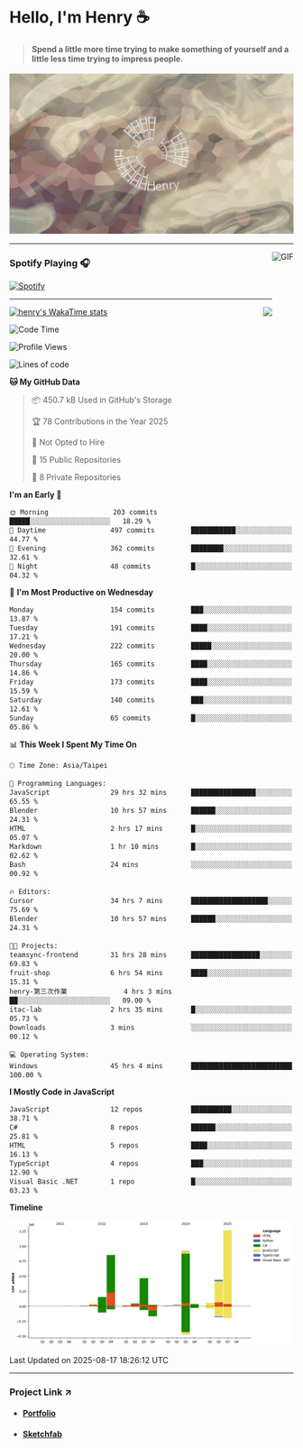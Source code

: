 # Hello, I'm Henry :coffee:

> #### Spend a little more time trying to make something of yourself and a little less time trying to impress people.
 
![](./images/cover.jpg)

---

<img align="right" alt="GIF" height="170px" src="https://media.giphy.com/media/J5B1Y8QZnzXXbLQIBu/giphy.gif" />

### Spotify Playing 🎧

[![Spotify](https://spotify-recently-played-beta.vercel.app/api/spotify)](https://open.spotify.com/user/31uznrpamxhroyd2bt7xchxgnhce)

---

<img align="right" src="https://github-readme-stats.vercel.app/api/top-langs/?username=henry5720&theme=tokyonight&hide_title=false" />

[![henry's WakaTime stats](https://github-readme-stats.vercel.app/api/wakatime?username=@henry5720&layout=compact)](https://github.com/anuraghazra/github-readme-stats)

<!--START_SECTION:waka-->
![Code Time](http://img.shields.io/badge/Code%20Time-266%20hrs%2042%20mins-blue)

![Profile Views](http://img.shields.io/badge/Profile%20Views-1-blue)

![Lines of code](https://img.shields.io/badge/From%20Hello%20World%20I%27ve%20Written-4.3%20million%20lines%20of%20code-blue)

**🐱 My GitHub Data** 

> 📦 450.7 kB Used in GitHub's Storage 
 > 
> 🏆 78 Contributions in the Year 2025
 > 
> 🚫 Not Opted to Hire
 > 
> 📜 15 Public Repositories 
 > 
> 🔑 8 Private Repositories 
 > 
**I'm an Early 🐤** 

```text
🌞 Morning                203 commits         █████░░░░░░░░░░░░░░░░░░░░   18.29 % 
🌆 Daytime                497 commits         ███████████░░░░░░░░░░░░░░   44.77 % 
🌃 Evening                362 commits         ████████░░░░░░░░░░░░░░░░░   32.61 % 
🌙 Night                  48 commits          █░░░░░░░░░░░░░░░░░░░░░░░░   04.32 % 
```
📅 **I'm Most Productive on Wednesday** 

```text
Monday                   154 commits         ███░░░░░░░░░░░░░░░░░░░░░░   13.87 % 
Tuesday                  191 commits         ████░░░░░░░░░░░░░░░░░░░░░   17.21 % 
Wednesday                222 commits         █████░░░░░░░░░░░░░░░░░░░░   20.00 % 
Thursday                 165 commits         ████░░░░░░░░░░░░░░░░░░░░░   14.86 % 
Friday                   173 commits         ████░░░░░░░░░░░░░░░░░░░░░   15.59 % 
Saturday                 140 commits         ███░░░░░░░░░░░░░░░░░░░░░░   12.61 % 
Sunday                   65 commits          █░░░░░░░░░░░░░░░░░░░░░░░░   05.86 % 
```


📊 **This Week I Spent My Time On** 

```text
🕑︎ Time Zone: Asia/Taipei

💬 Programming Languages: 
JavaScript               29 hrs 32 mins      ████████████████░░░░░░░░░   65.55 % 
Blender                  10 hrs 57 mins      ██████░░░░░░░░░░░░░░░░░░░   24.31 % 
HTML                     2 hrs 17 mins       █░░░░░░░░░░░░░░░░░░░░░░░░   05.07 % 
Markdown                 1 hr 10 mins        █░░░░░░░░░░░░░░░░░░░░░░░░   02.62 % 
Bash                     24 mins             ░░░░░░░░░░░░░░░░░░░░░░░░░   00.92 % 

🔥 Editors: 
Cursor                   34 hrs 7 mins       ███████████████████░░░░░░   75.69 % 
Blender                  10 hrs 57 mins      ██████░░░░░░░░░░░░░░░░░░░   24.31 % 

🐱‍💻 Projects: 
teamsync-frontend        31 hrs 28 mins      █████████████████░░░░░░░░   69.83 % 
fruit-shop               6 hrs 54 mins       ████░░░░░░░░░░░░░░░░░░░░░   15.31 % 
henry-第三次作業              4 hrs 3 mins        ██░░░░░░░░░░░░░░░░░░░░░░░   09.00 % 
itac-lab                 2 hrs 35 mins       █░░░░░░░░░░░░░░░░░░░░░░░░   05.73 % 
Downloads                3 mins              ░░░░░░░░░░░░░░░░░░░░░░░░░   00.12 % 

💻 Operating System: 
Windows                  45 hrs 4 mins       █████████████████████████   100.00 % 
```

**I Mostly Code in JavaScript** 

```text
JavaScript               12 repos            ██████████░░░░░░░░░░░░░░░   38.71 % 
C#                       8 repos             ██████░░░░░░░░░░░░░░░░░░░   25.81 % 
HTML                     5 repos             ████░░░░░░░░░░░░░░░░░░░░░   16.13 % 
TypeScript               4 repos             ███░░░░░░░░░░░░░░░░░░░░░░   12.90 % 
Visual Basic .NET        1 repo              █░░░░░░░░░░░░░░░░░░░░░░░░   03.23 % 
```



**Timeline**

![Lines of Code chart](https://raw.githubusercontent.com/henry5720/henry5720/main/assets/bar_graph.png)


 Last Updated on 2025-08-17 18:26:12 UTC
<!--END_SECTION:waka-->

---

### Project Link ↗️

- #### [Portfolio](https://drive.google.com/file/d/1kb96bzn4Bhdb4pImsUvKz9Oi9cx455D2/view?usp=drivesdk)
- #### [Sketchfab](https://sketchfab.com/henry4294967296/models)

